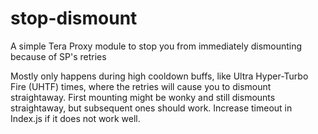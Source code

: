# stop-dismount
A simple Tera Proxy module to stop you from immediately dismounting because of SP's retries

Mostly only happens during high cooldown buffs, like Ultra Hyper-Turbo Fire (UHTF) times, where the retries will cause you to dismount straightaway. First mounting might be wonky and still dismounts straightaway, but subsequent ones should work. Increase timeout in Index.js if it does not work well.


